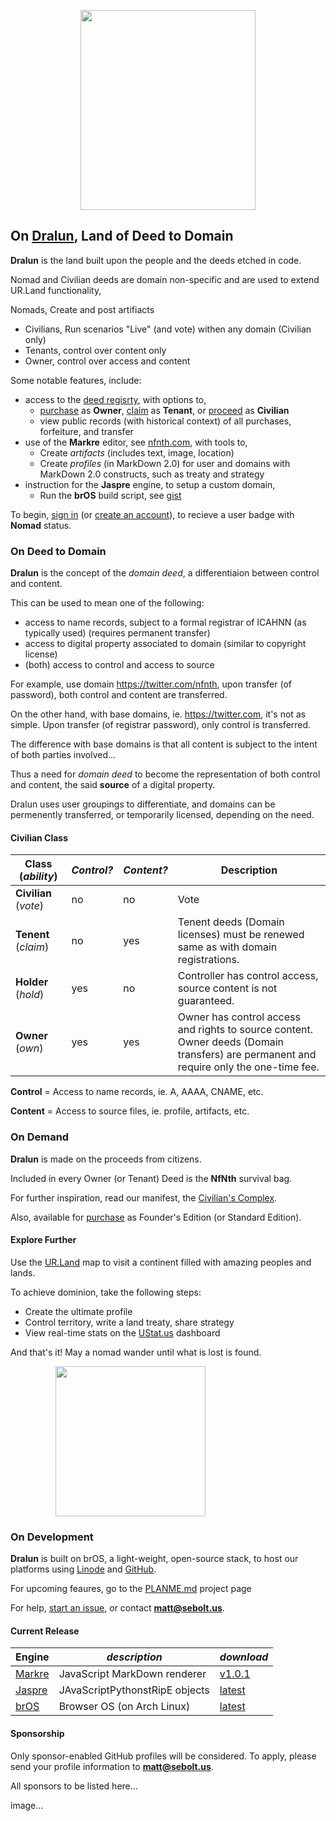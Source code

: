 
<p align="center"><img src="https://github.com/nfnth/res/raw/main/site/bird.png" width="280" height="320" /></p>
  
## On [Dralun](https://dralun.com), Land of Deed to Domain

**Dralun** is the land built upon the people and the deeds etched in code.

Nomad and Civilian deeds are domain non-specific and are used to extend UR.Land functionality,

Nomads, Create and post artifiacts

- Civilians, Run scenarios "Live" (and vote) withen any domain (Civilian only)
- Tenants, control over content only
- Owner, control over access and content

Some notable features, include:

- access to the [deed regisrty](https://github.com/nfnth/nfnth/blob/master/doc/DEED.md), with options to,
  - [purchase]() as **Owner**, [claim]() as **Tenant**, or [proceed]() as **Civilian**
  - view public records (with historical context) of all purchases, forfeiture, and transfer
- use of the **Markre** editor, see [nfnth.com](https://nfnth.com), with tools to,
  - Create *artifacts* (includes text, image, location)
  - Create *profiles* (in MarkDown 2.0) for user and domains with MarkDown 2.0 constructs, such as treaty and strategy
- instruction for the **Jaspre** engine, to setup a custom domain,
  - Run the **brOS** build script, see [gist]()

To begin, [sign in]() (or [create an account]()), to recieve a user badge with **Nomad** status.

### On Deed to Domain

**Dralun** is the concept of the *domain deed*, a differentiaion between control and content.

This can be used to mean one of the following:

- access to name records, subject to a formal registrar of ICAHNN (as typically used) (requires permanent transfer)
- access to digital property associated to domain (similar to copyright license)
- (both) access to control and access to source

For example, use domain https://twitter.com/nfnth, upon transfer (of password), both control and content are transferred.

On the other hand, with base domains, ie. https://twitter.com, it's not as simple. Upon transfer (of registrar password), only control is transferred. 

The difference with base domains is that all content is subject to the intent of both parties involved...

Thus a need for *domain deed* to become the representation of both control and content, the said **source** of a digital property.

Dralun uses user groupings to differentiate, and domains can be permenently transferred, or temporarily licensed, depending on the need.

#### Civilian Class

|**Class** (*ability*)|*Control?*|*Content?*|Description|
|-|-|-|-|
|**Civilian** (*vote*)|no|no|Vote|
|**Tenent** (*claim*)|no|yes|Tenent deeds (Domain licenses) must be renewed same as with domain registrations. |
|**Holder** (*hold*)|yes|no|Controller has control access, source content is not guaranteed.|
|**Owner** (*own*)|yes|yes|Owner has control access and rights to source content.<br/>Owner deeds (Domain transfers) are permanent and require only the one-time fee.|

**Control** = Access to name records, ie. A, AAAA, CNAME, etc.

**Content** = Access to source files, ie. profile, artifacts, etc.

### On Demand

**Dralun** is made on the proceeds from citizens.

Included in every Owner (or Tenant) Deed is the **NfNth** survival bag.

For further inspiration, read our manifest, the [Civilian's Complex](https://github.com/nfnth/nfnth/blob/master/doc/CC.md).

Also, available for [purchase]() as Founder's Edition (or Standard Edition).

#### Explore Further

Use the [UR.Land](https://ur.land) map to visit a continent filled with amazing peoples and lands. 

To achieve dominion, take the following steps:

- Create the ultimate profile
- Control territory, write a land treaty, share strategy
- View real-time stats on the [UStat.us](https://ustat.us) dashboard

And that's it! May a nomad wander until what is lost is found.

<p align="center"><img style="padding-right:120px;position:relative;" src="https://github.com/nfnth/res/raw/main/site/fox.png" width="240" height="240" /></p>


### On Development

**Dralun** is built on brOS, a light-weight, open-source stack, to host our platforms using [Linode]() and [GitHub]().

For upcoming feaures, go to the [PLANME.md](https://github.com/users/nfnth/projects/3) project page

For help, [start an issue](https://github.com/nfnth/nfnth/issues), or contact **matt@sebolt.us**.

#### Current Release

|**Engine**|*description*|*download*|
|-|-|-|
|[Markre](https://github.com/nfnth/nfnth/blob/master/doc/MATTDOWN.md)|JavaScript MarkDown renderer|[v1.0.1]()|
|[Jaspre]()|JAvaScriptPythonstRipE objects|[latest]()|
|[brOS](https://github.com/nfnth/nfnth/blob/master/doc/BROS.md)|Browser OS (on Arch Linux)|[latest]()|

#### Sponsorship

Only sponsor-enabled GitHub profiles will be considered. To apply, please send your profile information to **matt@sebolt.us**.

All sponsors to be listed here...

image...
